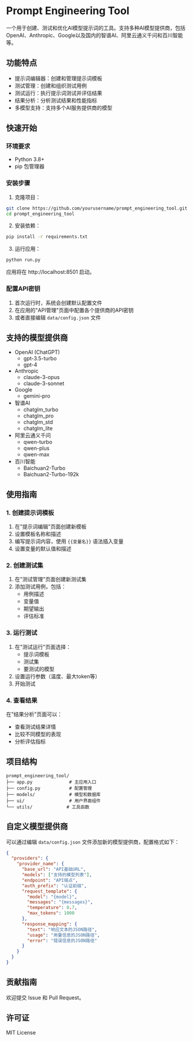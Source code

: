 # Prompt Engineering Tool

一个用于创建、测试和优化AI模型提示词的工具。支持多种AI模型提供商，包括OpenAI、Anthropic、Google以及国内的智谱AI、阿里云通义千问和百川智能等。

## 功能特点

- 提示词编辑器：创建和管理提示词模板
- 测试管理：创建和组织测试用例
- 测试运行：执行提示词测试并评估结果
- 结果分析：分析测试结果和性能指标
- 多模型支持：支持多个AI服务提供商的模型

## 快速开始

### 环境要求

- Python 3.8+
- pip 包管理器

### 安装步骤

1. 克隆项目：
```bash
git clone https://github.com/yourusername/prompt_engineering_tool.git
cd prompt_engineering_tool
```

2. 安装依赖：
```bash
pip install -r requirements.txt
```

3. 运行应用：
```bash
python run.py
```

应用将在 http://localhost:8501 启动。

### 配置API密钥

1. 首次运行时，系统会创建默认配置文件
2. 在应用的"API管理"页面中配置各个提供商的API密钥
3. 或者直接编辑 `data/config.json` 文件

## 支持的模型提供商

- OpenAI (ChatGPT)
  - gpt-3.5-turbo
  - gpt-4
- Anthropic
  - claude-3-opus
  - claude-3-sonnet
- Google
  - gemini-pro
- 智谱AI
  - chatglm_turbo
  - chatglm_pro
  - chatglm_std
  - chatglm_lite
- 阿里云通义千问
  - qwen-turbo
  - qwen-plus
  - qwen-max
- 百川智能
  - Baichuan2-Turbo
  - Baichuan2-Turbo-192k

## 使用指南

### 1. 创建提示词模板

1. 在"提示词编辑"页面创建新模板
2. 设置模板名称和描述
3. 编写提示词内容，使用 `{{变量名}}` 语法插入变量
4. 设置变量的默认值和描述

### 2. 创建测试集

1. 在"测试管理"页面创建新测试集
2. 添加测试用例，包括：
   - 用例描述
   - 变量值
   - 期望输出
   - 评估标准

### 3. 运行测试

1. 在"测试运行"页面选择：
   - 提示词模板
   - 测试集
   - 要测试的模型
2. 设置运行参数（温度、最大token等）
3. 开始测试

### 4. 查看结果

在"结果分析"页面可以：
- 查看测试结果详情
- 比较不同模型的表现
- 分析评估指标

## 项目结构

```
prompt_engineering_tool/
├── app.py              # 主应用入口
├── config.py           # 配置管理
├── models/             # 模型和数据库
├── ui/                 # 用户界面组件
└── utils/             # 工具函数
```

## 自定义模型提供商

可以通过编辑 `data/config.json` 文件添加新的模型提供商，配置格式如下：

```json
{
  "providers": {
    "provider_name": {
      "base_url": "API基础URL",
      "models": ["支持的模型列表"],
      "endpoint": "API端点",
      "auth_prefix": "认证前缀",
      "request_template": {
        "model": "{model}",
        "messages": "{messages}",
        "temperature": 0.7,
        "max_tokens": 1000
      },
      "response_mapping": {
        "text": "响应文本的JSON路径",
        "usage": "用量信息的JSON路径",
        "error": "错误信息的JSON路径"
      }
    }
  }
}
```

## 贡献指南

欢迎提交 Issue 和 Pull Request。

## 许可证

MIT License